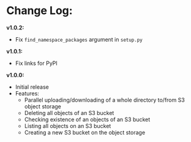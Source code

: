 # Change Log:
**v1.0.2:**
- Fix `find_namespace_packages` argument in `setup.py`

**v1.0.1:**
- Fix links for PyPI

**v1.0.0:**
- Initial release
- Features:
  - Parallel uploading/downloading of a whole directory to/from S3 object storage
  - Deleting all objects of an S3 bucket
  - Checking existence of an objects of an S3 bucket
  - Listing all objects on an S3 bucket
  - Creating a new S3 bucket on the object storage